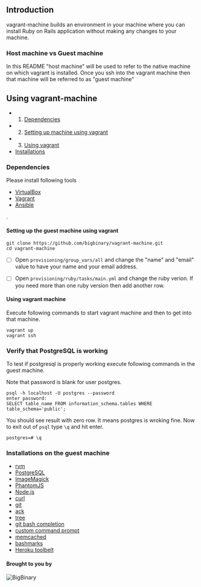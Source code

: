 ## Introduction

vagrant-machine builds an environment in your machine where you can install Ruby on Rails application without making any changes to your machine.

### Host machine vs Guest machine

In this README "host machine" will be used to refer to the native
machine on which vagrant is installed. Once you ssh into the vagrant
machine then that machine will be referred to as "guest machine"

## Using vagrant-machine

* 1. [Dependencies](#dependencies)
* 2. [Setting up machine using vagrant](#setting-up-the-guest-machine-using-vagrant)
* 3. [Using vagrant](#setting-up-the-guest-machine-using-vagrant)
* [Installations](#installations-on-the-guest-machine)

### Dependencies

Please install following tools

* [VirtualBox](https://www.virtualbox.org/wiki/Downloads)
* [Vagrant](http://www.vagrantup.com/downloads.html)
* [Ansible](http://docs.ansible.com/intro_installation.html)

.

#### Setting up the guest machine using vagrant

```
git clone https://github.com/bigbinary/vagrant-machine.git
cd vagrant-machine
```

- [ ] Open `provisioning/group_vars/all` and change the "name" and "email" value to
have your name and your email address.

- [ ] Open `provisioning/ruby/tasks/main.yml` and change the ruby verion. If
you need more than one ruby version then add another row.

#### Using vagrant machine

Execute following commands to start vagrant machine and then to get into that machine.

```
vagrant up
vagrant ssh
```


### Verify that PostgreSQL is working

To test if postgresql is properly working execute following commands in the guest machine.

Note that password is blank for user postgres.

```
psql -h localhost -U postgres --password
enter password:
SELECT table_name FROM information_schema.tables WHERE table_schema='public';
```

You should see result with zero row. It means postgres is wroking fine. Now to exit out of `psql` type `\q` and hit enter.

```
postgres=# \q
```

### Installations on the guest machine

* [rvm](http://rvm.io)
* [PostgreSQL](http://www.postgresql.org)
* [ImageMagick](http://www.imagemagick.org)
* [PhantomJS](http://phantomjs.org)
* [Node.js](http://nodejs.org)
* [curl](http://curl.haxx.se)
* [git](http://git-scm.com)
* [ack](http://beyondgrep.com)
* [tree](http://linux.die.net/man/1/tree)
* [git bash completion](https://github.com/git/git/blob/master/contrib/completion/git-completion.bash)
* [custom command prompt](https://github.com/neerajdotname/dotfiles/blob/master/bash/command_prompt.bash)
* [memcached](http://memcached.org)
* [bashmarks](https://github.com/huyng/bashmarks)
* [Heroku toolbelt](https://toolbelt.heroku.com)


#### Brought to you by

![BigBinary](http://bigbinary.com/assets/common/logo.png)
